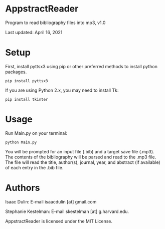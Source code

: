 # AppstractReader
Program to read bibliography files into mp3, v1.0

Last updated: April 16, 2021



# Setup
First, install pyttsx3 using pip or other preferred methods to install python packages.
```
pip install pyttsx3
```
If you are using Python 2.x, you may need to install Tk:
```
pip install tkinter
```

# Usage
Run Main.py on your terminal:
```
python Main.py
```
You will be prompted for an input file (.bib) and a target save file (.mp3). The contents of the
bibliography will be parsed and read to the .mp3 file. The file will read the title, author(s), 
journal, year, and abstract (if available) of each entry in the .bib file. 



# Authors
Isaac Dulin: E-mail isaacdulin [at] gmail.com

Stephanie Kestelman: E-mail skestelman [at] g.harvard.edu.


AppstractReader is licensed under the MIT License.
